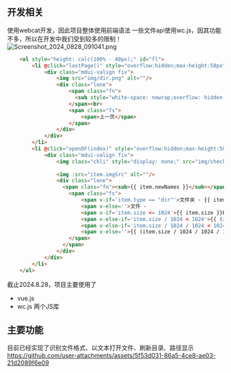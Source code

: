 ## 开发相关
使用webcat开发，因此项目整体使用前端语法
一些文件api使用wc.js，因其功能不多，所以在开发中我们受到较多的限制！
![Screenshot_2024_0828_091041.png](https://github.com/user-attachments/assets/2c468f92-90a3-4327-a624-70859bd955b8)

```html
    <ul style="height: calc(100% - 40px);" id="fl">
        <li @click="lastPage()" style="overflow:hidden;max-height:50px" class="fiinn mdui-ripple">
            <div class="mdui-valign fiv">
                <img src="img/dir.png" alt=""/>
                <div class="lone">
                    <span class="fn">
                      <sub style="white-space: nowrap;overflow: hidden;max-width: 80%;">...</sub>
                    </span><br>
                    <span class="fs">
                        <span>上一页</span>
                    </span>
                </div>
            </div>
        </li>
        <li @click="openDF(index)" style="overflow:hidden;max-height:50px" class="fiin mdui-ripple" v-for='(item, index) in fl'>
            <div class="mdui-valign fiv">
                <img class="chli" style="display: none;" src="img/check.png" alt=""/>
            
                <img :src="item.imgSrc" alt=""/>                
                <div class="lone">
                  <span class="fn"><sub>{{ item.newNames }}</sub></span><br>
                    <span class="fs">
                        <span v-if='item.type == "dir"'>文件夹 - {{ item.size }} 个文件</span>
                        <span v-else=''>文件 - 
                        <span v-if='item.size <= 1024'>{{ item.size }}B</span>
                        <span v-else-if='item.size / 1024 < 1024'>{{ (item.size / 1024).toFixed(2) }}KB</span>
                        <span v-else-if='item.size / 1024 / 1024 < 1024'>{{ (item.size / 1024 / 1024).toFixed(2) }}MB</span>
                        <span v-else=''>{{ (item.size / 1024 / 1024 / 1024).toFixed(2) }}GB</span>
                    </span>
                  </span>
                </div>
            </div>
        </li>
    </ul>
```

截止2024.8.28，项目主要使用了
- vue.js
- wc.js
两个JS库

## 主要功能
目前已经实现了识别文件格式、以文本打开文件、刷新目录、路径显示
https://github.com/user-attachments/assets/5f53d031-86a5-4ce8-ae03-21d2089f6e09


